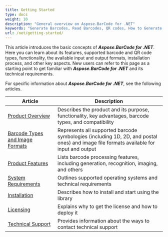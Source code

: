 ```yaml
---
title: Getting Started
type: docs
weight: 10
description: "General overview on Aspose.BarCode for .NET"
keywords: "Generate Barcodes, Read Barcodes, QR codes, How to Generate Barcodes in C# .NET, Use Advanced Settings to Style and Customize Barcodes, Aspose.BarCode, C#"
url: /net/getting-started/
---
```

This article introduces the basic concepts of ***Aspose.BarCode for .NET***. Here you can learn about its features, supported barcode and QR code types, functionality, the available input and output formats, installation process, and other key aspects. New users can refer to this page as a starting point to get familiar with ***Aspose.BarCode for .NET*** and its technical requirements.   

For specific information about ***Aspose.BarCode for .NET***, see the following articles.
  
|Article|Description|
|-------|-----------|
|[Product Overview](/barcode/net/product-overview/)|Describes the product and its purpose, functionality, key advantages, barcode types, and compatibility|
|[Barcode Types and Image Formats](/barcode/net/barcode-types-and-image-formats/)|Represents all supported barcode symbologies (including 1D, 2D, and postal ones) and image file formats available for input and output|
|[Product Features](/barcode/net/product-features/)|Lists barcode processing features, including generation, recognition, imaging, and others|
|[System Requirements](/barcode/net/system-requirements/)|Outlines supported operating systems and technical requirements|
|[Installation](/barcode/net/installation/)|Describes how to install and start using the library|
|[Licensing](/barcode/net/licensing/)|Explains why to get the license and how to deploy it|
|[Technical Support](/barcode/net/technical-support/)|Provides information about the ways to contact technical support|

